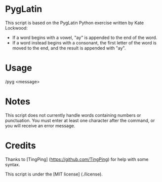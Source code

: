 PygLatin
========
This script is based on the PygLatin Python exercise written by Kate Lockwood:
* If a word begins with a vowel, "ay" is appended to the end of the word.
* If a word instead begins with a consonant, the first letter of the word is moved to the end, and the result is appended with "ay".

Usage
=====
/pyg &lt;message&gt;

Notes
=====
This script does not currently handle words containing numbers or punctuation. You must enter at least one character after the command, or you will receive an error message.

Credits
=======
Thanks to [TingPing] (https://github.com/TingPing) for help with some syntax.

This script is under the [MIT license] (./license).